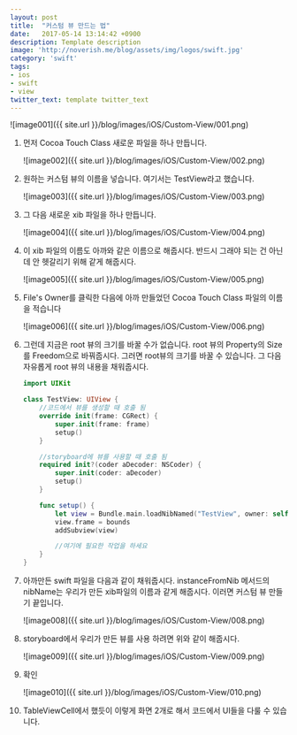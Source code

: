 ```yaml
---
layout: post
title:  "커스텀 뷰 만드는 법"
date:   2017-05-14 13:14:42 +0900
description: Template description
image: 'http://noverish.me/blog/assets/img/logos/swift.jpg'
category: 'swift'
tags:
- ios
- swift
- view
twitter_text: template twitter_text
---
```


![image001]({{ site.url }}/blog/images/iOS/Custom-View/001.png)

1. 먼저 Cocoa Touch Class 새로운 파일을 하나 만듭니다.

    ![image002]({{ site.url }}/blog/images/iOS/Custom-View/002.png)

1. 원하는 커스텀 뷰의 이름을 넣습니다. 여기서는 TestView라고 했습니다.

    ![image003]({{ site.url }}/blog/images/iOS/Custom-View/003.png)

1. 그 다음 새로운 xib 파일을 하나 만듭니다.

    ![image004]({{ site.url }}/blog/images/iOS/Custom-View/004.png)

1. 이 xib 파일의 이름도 아까와 같은 이름으로 해줍시다. 반드시 그래야 되는 건 아닌데 안 헷갈리기 위해 같게 해줍시다.

    ![image005]({{ site.url }}/blog/images/iOS/Custom-View/005.png)

1. File's Owner를 클릭한 다음에 아까 만들었던 Cocoa Touch Class 파일의 이름을 적습니다

    ![image006]({{ site.url }}/blog/images/iOS/Custom-View/006.png)

1. 그런데 지금은 root 뷰의 크기를 바꿀 수가 없습니다. root 뷰의 Property의 Size를 Freedom으로 바꿔줍시다. 그러면 root뷰의 크기를 바꿀 수 있습니다. 그 다음 자유롭게 root 뷰의 내용을 채워줍시다.

    ```swift
    import UIKit

    class TestView: UIView {
        //코드에서 뷰를 생성할 때 호출 됨
        override init(frame: CGRect) {
            super.init(frame: frame)
            setup()
        }

        //storyboard에 뷰를 사용할 때 호출 됨
        required init?(coder aDecoder: NSCoder) {
            super.init(coder: aDecoder)
            setup()
        }

        func setup() {
            let view = Bundle.main.loadNibNamed("TestView", owner: self, options: nil)?.first as! UIView
            view.frame = bounds
            addSubview(view)

            //여기에 필요한 작업을 하세요
        }
    }
    ```

1. 아까만든 swift 파일을 다음과 같이 채워줍시다. instanceFromNib 메서드의 nibName는 우리가 만든 xib파일의 이름과 같게 해줍시다. 이러면 커스텀 뷰 만들기 끝입니다.

    ![image008]({{ site.url }}/blog/images/iOS/Custom-View/008.png)

1. storyboard에서 우리가 만든 뷰를 사용 하려면 위와 같이 해줍시다.

    ![image009]({{ site.url }}/blog/images/iOS/Custom-View/009.png)

1. 확인

    ![image010]({{ site.url }}/blog/images/iOS/Custom-View/010.png)

1. TableViewCell에서 했듯이 이렇게 화면 2개로 해서 코드에서 UI들을 다룰 수 있습니다.
